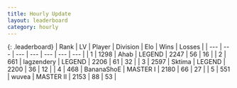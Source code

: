 ```yaml
---
title: Hourly Update
layout: leaderboard
category: hourly
---
```


{: .leaderboard}
| Rank | LV | Player | Division | Elo | Wins | Losses |
| --- | --- | --- | --- | --- | --- | --- |
| <span data-change="0">1</span> | 1298 | <span title="ID: 402846">Ahab</span> | LEGEND | <span data-change="0">2247</span> | <span data-change="0">56</span> | <span data-change="0">16</span> |
| <span data-change="0">2</span> | 661 | <span title="ID: 628282">lagzendery</span> | LEGEND | <span data-change="0">2206</span> | <span data-change="0">61</span> | <span data-change="0">32</span> |
| <span data-change="0">3</span> | 2597 | <span title="ID: 353063">Sktima</span> | LEGEND | <span data-change="0">2200</span> | <span data-change="0">36</span> | <span data-change="0">12</span> |
| <span data-change="4">4</span> | 468 | <span title="ID: 596014">BananaShoE</span> | MASTER I | <span data-change="44">2180</span> | <span data-change="9">66</span> | <span data-change="4">27</span> |
| <span data-change="-1">5</span> | 551 | <span title="ID: 740957">wuvea</span> | MASTER II | <span data-change="0">2153</span> | <span data-change="0">88</span> | <span data-change="0">53</span> |